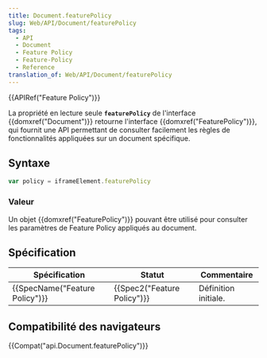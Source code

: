 ```yaml
---
title: Document.featurePolicy
slug: Web/API/Document/featurePolicy
tags:
  - API
  - Document
  - Feature Policy
  - Feature-Policy
  - Reference
translation_of: Web/API/Document/featurePolicy
---
```

{{APIRef("Feature Policy")}}

La propriété en lecture seule **`featurePolicy`** de l'interface {{domxref("Document")}} retourne l'interface {{domxref("FeaturePolicy")}}, qui fournit une API permettant de consulter facilement les règles de fonctionnalités appliquées sur un document spécifique.

## Syntaxe

```js
var policy = iframeElement.featurePolicy
```

### Valeur

Un objet {{domxref("FeaturePolicy")}} pouvant être utilisé pour consulter les paramètres de Feature Policy appliqués au document.

## Spécification

| Spécification                            | Statut                               | Commentaire          |
| ---------------------------------------- | ------------------------------------ | -------------------- |
| {{SpecName("Feature Policy")}} | {{Spec2("Feature Policy")}} | Définition initiale. |

## Compatibilité des navigateurs

{{Compat("api.Document.featurePolicy")}}
